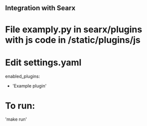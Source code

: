 ## Integration with Searx

# File examply.py  in searx/plugins with js code in /static/plugins/js

# Edit settings.yaml
enabled_plugins:
  - 'Example plugin'


# To run:
'make run'

